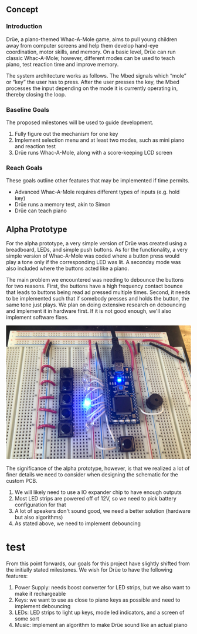 ## Concept

### Introduction
Drüe, a piano-themed Whac-A-Mole game, aims to pull young children away from computer screens and help them develop hand-eye coordination, motor skills, and memory. On a basic level, Drüe can run classic Whac-A-Mole; however, different modes can be used to teach piano, test reaction time and improve memory. 

The system architecture works as follows. The Mbed signals which “mole” or “key” the user has to press. After the user presses the key, the Mbed processes the input depending on the mode it is currently operating in, thereby closing the loop. 

### Baseline Goals
The proposed milestones will be used to guide development. 
1. Fully figure out the mechanism for one key 
2. Implement selection menu and at least two modes, such as mini piano and reaction test 
3. Drüe runs Whac-A-Mole, along with a score-keeping LCD screen 

### Reach Goals
These goals outline other features that may be implemented if time permits. 
- Advanced Whac-A-Mole requires different types of inputs (e.g. hold key) 
- Drüe runs a memory test, akin to Simon 
- Drüe can teach piano 

## Alpha Prototype 
For the alpha prototype, a very simple version of Drüe was created using a breadboard, LEDs, and simple push buttons. As for the functionality, a very simple version of Whac-A-Mole was coded where a button press would play a tone only if the corresponding LED was lit. A seconday mode was also included where the buttons acted like a piano. 

The main problem we encountered was needing to debounce the buttons for two reasons. First, the buttons have a high frequency contact bounce that leads to buttons being read ad pressed multiple times. Second, it needs to be implemented such that if somebody presses and holds the button, the same tone just plays. We plan on doing extensive research on debouncing and implement it in hardware first. If it is not good enough, we'll also implement software fixes. 

<img src="alpha.png" alt="hi" class="inline"/> 

The significance of the alpha prototype, however, is that we realized a lot of finer details we need to consider when designing the schematic for the custom PCB. 
1. We will likely need to use a IO expander chip to have enough outputs 
2. Most LED strips are powered off of 12V, so we need to pick battery configuration for that
3. A lot of speakers don't sound good, we need a better solution (hardware but also algorithms) 
4. As stated above, we need to implement debouncing 

# test
From this point forwards, our goals for this project have slightly shifted from the initially stated milestones. We wish for Drüe to have the following features:
1. Power Supply: needs boost converter for LED strips, but we also want to make it rechargeable 
2. Keys: we want to use as close to piano keys as possible and need to implement debouncing
3. LEDs: LED strips to light up keys, mode led indicators, and a screen of some sort
4. Music: implement an algorithm to make Drüe sound like an actual piano
